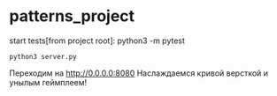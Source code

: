 # patterns_project
start tests[from project root]: python3 -m pytest <br>

```
python3 server.py
```

Переходим на  http://0.0.0.0:8080
Наслаждаемся кривой версткой и унылым геймплеем!
